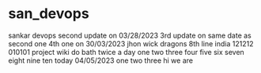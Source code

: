 # san_devops
sankar devops
second update on 03/28/2023
3rd update on same date as second one
4th one on 30/03/2023
jhon wick
dragons
8th line
india
121212
010101
project wiki
do bath
twice a day
one
two
three
four
five
six
seven
eight
nine
ten
today 04/05/2023
one 
two
three
hi
we are

